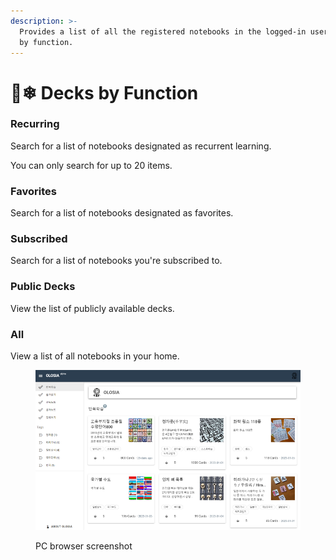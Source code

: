 ```yaml
---
description: >-
  Provides a list of all the registered notebooks in the logged-in user's home
  by function.
---
```


# 🐻❄ Decks by Function

### Recurring

Search for a list of notebooks designated as recurrent learning.

You can only search for up to 20 items.

### Favorites

Search for a list of notebooks designated as favorites.

### Subscribed

Search for a list of notebooks you're subscribed to.

### Public Decks

View the list of publicly available decks.

### All

View a list of all notebooks in your home.

<figure><img src="../.gitbook/assets/decks-list.png" alt=""><figcaption><p>PC browser screenshot</p></figcaption></figure>
